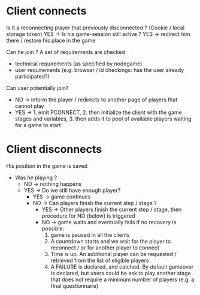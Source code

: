 # Client connects

Is it a reconnecting player that previously disconnected ? (Cookie / local storage token)
  YES -> Is his game-session still active ?
    YES -> redirect him there / restore his place in the game

Can he join ? A set of requirements are checked   
  - technical requirements (as specified by nodegame)
  - user requirements (e.g. browser / id checkings: has the user already participated?)


Can user potentially join?
  - NO -> inform the player / redirects to another page of players that cannot play 
  - YES -> 
           1. emit PCONNECT,
           2. then initialize the client with the game stages and variables, 
           3. then adds it to pool of available players waiting for a game to start


# Client disconnects

His position in the game is saved

- Was he playing ? 
  - NO -> nothing happens
  - YES -> Do we still have enough player? 
    - YES -> game continues
    - NO -> Can players finish the current step / stage ?
      - YES -> Other players finish the current step / stage, then procedure for NO (below) is triggered
      - NO -> game waits and eventually fails if no recovery is possible: 
        1. game is paused in all the clients
        2. A countdown starts and we wait for the player to reconnect / or for another player to connect
        3. Time is up. An additional player can be requested / retrieved from the list of eligible players
        4. A FAILURE is declared, and catched. By default gameover is declared, but users could be ask to
              play another stage that does not require a minimum number of players (e.g. a final questionnaire)
        
 